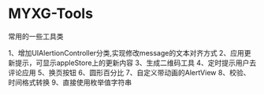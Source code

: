# MYXG-Tools
常用的一些工具类


1、增加UIAlertionController分类,实现修改message的文本对齐方式
2、应用更新提示，可显示appleStore上的更新内容
3、生成二维码工具
4、定时提示用户去评论应用
5、换页按钮
6、圆形百分比
7、自定义带动画的AlertView
8、校验、时间格式转换
9、直接使用枚举值字符串
